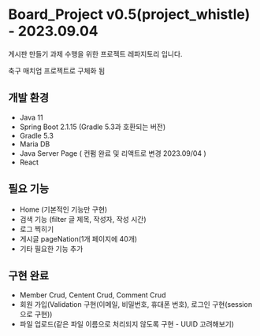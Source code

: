# Board_Project v0.5(project_whistle) - 2023.09.04
게시판 만들기 과제 수행을 위한 프로젝트 레파지토리 입니다.

축구 매치업 프로젝트로 구체화 됨


## 개발 환경
- Java 11
- Spring Boot 2.1.15 (Gradle 5.3과 호환되는 버전)
- Gradle 5.3
- Maria DB
- Java Server Page ( 컨펌 완료 및 리액트로 변경 2023.09/04 )
- React


## 필요 기능 
- Home (기본적인 기능만 구현)
- 검색 기능 (filter 글 제목, 작성자, 작성 시간)
- 로그 찍히기
- 게시글 pageNation(1개 페이지에 40개)
- 기타 필요한 기능 추가


## 구현 완료
- Member Crud, Centent Crud, Comment Crud
- 회원 가입(Validation 구현(이메일, 비밀번호, 휴대폰 번호), 로그인 구현(session으로 구현))
- 파일 업로드(같은 파일 이름으로 처리되지 않도록 구현 - UUID 고려해보기)